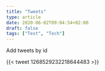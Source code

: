 ```yaml
---
title: "Tweets"
type: article
date: 2020-06-02T09:04:54+02:00
draft: false
tags: ["Test", "Tech"]
---
```


Add tweets by id

{{< tweet 1268529232218644483 >}}
